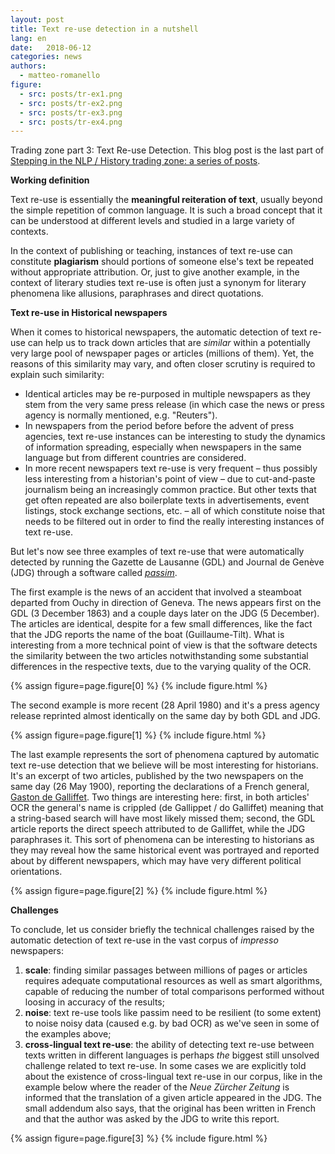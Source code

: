 ```yaml
---
layout: post
title: Text re-use detection in a nutshell
lang: en
date:   2018-06-12
categories: news
authors:
  - matteo-romanello
figure:
  - src: posts/tr-ex1.png
  - src: posts/tr-ex2.png
  - src: posts/tr-ex3.png
  - src: posts/tr-ex4.png
---
```

Trading zone part 3: Text Re-use Detection. This blog post is the last part of [Stepping in the NLP / History trading zone: a series of posts](/news/2018/06/11/tradingzone-umbrella).

<!-- more -->

**Working definition**

Text re-use is essentially the **meaningful reiteration of text**, usually beyond the simple repetition of common language. It is such a broad concept that it can be understood at different levels and studied in a large variety of contexts.  

In the context of publishing or teaching, instances of text re-use can constitute **plagiarism** should portions of someone else's text be repeated without appropriate attribution. Or, just to give another example, in the context of literary studies text re-use is often just a synonym for literary phenomena like allusions, paraphrases and direct quotations.

**Text re-use in Historical newspapers**

When it comes to historical newspapers, the automatic detection of text re-use can help us to track down articles that are *similar* within a potentially very large pool of newspaper pages or articles (millions of them). Yet, the reasons of this similarity may vary, and often closer scrutiny is required to explain such similarity:

- Identical articles may be re-purposed in multiple newspapers as they stem from the very same press release (in which case the news or press agency is normally mentioned, e.g. "Reuters").
- In newspapers from the period before before the advent of press agencies, text re-use instances can be interesting to study the dynamics of information spreading, especially when newspapers in the same language but from different countries are considered.
- In more recent newspapers text re-use is very frequent – thus possibly less interesting from a historian's point of view – due to cut-and-paste journalism being an increasingly common practice. But other texts that get often repeated are also boilerplate texts in advertisements, event listings, stock exchange sections, etc. – all of which constitute noise that needs to be filtered out in order to find the really interesting instances of text re-use.

But let's now see three examples of text re-use that were automatically detected by running the Gazette de Lausanne (GDL) and Journal de Genève (JDG) through a software called [*passim*](https://github.com/dasmiq/passim).

The first example is the news of an accident that involved a steamboat departed from Ouchy in direction of Geneva. The news appears first on the GDL (3 December 1863) and a couple days later on the JDG (5 December). The articles are identical, despite for a few small differences, like the fact that the JDG reports the name of the boat (Guillaume-Tilt). What is interesting from a more technical point of view is that the software detects the similarity between the two articles notwithstanding some substantial differences in the respective texts, due to the varying quality of the OCR.

{% assign figure=page.figure[0] %}
{% include figure.html %}

The second example is more recent (28 April 1980) and it's a press agency release reprinted almost identically on the same day by both GDL and JDG.  

{% assign figure=page.figure[1] %}
{% include figure.html %}

The last example represents the sort of phenomena captured by automatic text re-use detection that we believe will be most interesting for historians. It's an excerpt of two articles, published by the two newspapers on the same day (26 May 1900), reporting the declarations of a French general, [Gaston de Galliffet](https://en.wikipedia.org/wiki/Gaston,_Marquis_de_Galliffet). Two things are interesting here: first, in both articles' OCR the general's name is crippled (de Gallippet / do Galliffet) meaning that a string-based search will have most likely missed them; second, the GDL article reports the direct speech attributed to de Galliffet, while the JDG paraphrases it. This sort of phenomena can be interesting to historians as they may reveal how the same historical event was portrayed and reported about by different newspapers, which may have very different political orientations.

{% assign figure=page.figure[2] %}
{% include figure.html %}

**Challenges**

To conclude, let us consider briefly the technical challenges raised by the automatic detection of text re-use in the vast corpus of *impresso* newspapers:

1. **scale**: finding similar passages between millions of pages or articles requires adequate computational resources as well as smart algorithms, capable of reducing the number of total comparisons performed without loosing in accuracy of the results;  
2. **noise**: text re-use tools like passim need to be resilient (to some extent) to noise noisy data (caused e.g. by bad OCR) as we've seen in some of the examples above;  
3. **cross-lingual text re-use**: the ability of detecting text re-use between texts written in different languages is perhaps *the* biggest still unsolved challenge related to text re-use. In some cases we are explicitly told about the existence of cross-lingual text re-use in our corpus, like in the example below where the reader of the *Neue Zürcher Zeitung* is informed that the translation of a given article appeared in the JDG. The small addendum also says, that the original has been written in French and that the author was asked by the JDG to write this report.


{% assign figure=page.figure[3] %}
{% include figure.html %}
